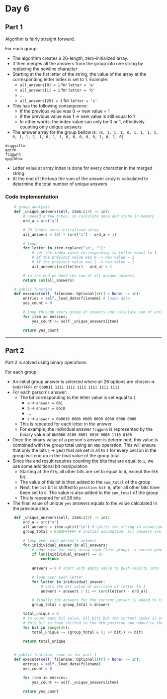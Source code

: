 # Day 6

##  Part 1

Algorihm is fairly straight forward. 

For each group:
* The algorithm creates a 26-length, zero-initialized array. 
* It then merges all the answers from the group into one string by replacing the newline character
* Starting at the fist letter of the string, the value of the array at the corresponding letter index is set to 1. Example:
	* `all_answers[0] = 1` for `letter = 'a'`
	* `all_answers[1] = 1` for `letter = 'b'`
	* ...
	* `all_answers[25] = 1` for `letter = 'z'`
* This has the following consequence:
	* If the previous value was 0 -> new value = 1
	* if the previous value was 1 -> new value is still equal to 1
	* In other words: the index value can only be 0 or 1, effectively counting only unique answers
* The answer array for the group bellow is: `[0, 1, 1, 1, 0, 1, 1, 1, 1, 0, 1, 1, 1, 1, 0, 1, 1, 0, 0, 0, 0, 0, 1, 0, 1, 0]` 
```
dcqgyiflm
gqcfn
fcqgwnh
qpgfkhbc
```
* Letter value at array index is done for every character in the merged string
* At the end of the loop the sum of the answer array is calculated to determine the total number of unique answers

### Code implementation

```python
	# group analysis
	def _unique_answers(self, item:str) -> int:
		# needed a few times, so calculate once and store in memory		
		ord_a = ord("a") 

		# 26 length zero-initialized array		
		all_answers = [0] * (ord("z") - ord_a + 1) 

		# loop
		for letter in item.replace("\n", ""):	
			# set the index value corresponding to letter equal to 1
			# if the previous value was 0 -> new value = 1
			# if the previous value was 1 -> new value = 1
			all_answers[ord(letter) - ord_a] = 1 

		# in the end we need the sum of all unique answers
		return sum(all_answers)

	# public function
	def execute(self, filename: Optional[str] = None) -> int:
		entries = self._load_data(filename) # loads data
		yes_count = 0 

		# loop through every group of answers and calculate sum of uniques
		for item in entries:
			yes_count += self._unique_answers(item)

		return yes_count
```

---

## Part 2

Part 2 is solved using binary operations

For each group:

* An initial group answer is selected where all 26 options are chosen => `0x03FFFFF` or `0b0011 1111 1111 1111 1111 1111 1111`
* For each person's answer:
	* The bit corresponding to the letter value is set equal to `1`
		* `a` -> `answer = 0b1`
		* `b` -> `answer = 0b10`
		* ...
		* `z` -> `answer = 0b0010 0000 0000 0000 0000 0000 0000`
	* This is repeated for each letter in the answer
	* For example, the individual answer `fcqgwnh` is represented by the binary value of `0b0000 0100 0001 0010 0000 1110 0100`
* Once the binary value of a person's answer is determined, this value is combined with the group total using an `AND` operation. This will ensure that only the bits ( -> yes) that are set in all to `1` for every person in the group will end up in the final value of the group total
* Since the end result requires counting the bits that are equal to `1`, we use some additional bit manipulation
	* Starting at the `0th`, all other bits are set to equal to `0`, except the `0th` bit. 
	* The value of this bit is then added to the `sum_total` of the group
	* Next, the `1st` bit is shifted to `position bit 0`, after all other bits have been set to `0`. The value is also added to the `sum_total` of the group
	* This is repeated for all 26 bits 
* The final value of unique `yes` answers equals to the value calculated in the previous step.


```python
	def _unique_answers(self, item:str) -> int:
		ord_a = ord("a")
		all_answers = item.split("\n") # splits the string in answer/person
		group_total = 0x03FFFFFF # initial assumption: all answers are `yes`

		# loop over each person's answers
		for inidividual_answer in all_answers:
			# edge case for emty array item (last group) -> causes group_total = 0
			if len(inidividual_answer) == 0: 
				continue
			
			answers = 0 # start with empty value to push results into

			# loop over each letter
			for letter in inidividual_answer:
				# sets the bit value at position of letter to 1
				answers = answers | (1 << (ord(letter) - ord_a))

			# finally the answers for the current person is added to total
			group_total = group_total & answers

		total_unique = 0
		# to count each bit value, all bits but the current index is set equal to 0
		# this bit is then shifted to the 0th position and added to the total
		for bit in range(26):
			total_unique += (group_total & (1 << bit)) >> bit)
		
		return total_unique


	# public function, same as for part 1
	def execute(self, filename: Optional[str] = None) -> int:
		entries = self._load_data(filename)
		yes_count = 0

		for item in entries:
			yes_count += self._unique_answers(item)

		return yes_count
```
